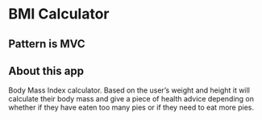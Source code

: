 
#  BMI Calculator

## Pattern is MVC

## About this app

Body Mass Index calculator. Based on the user’s weight and height it will calculate their body mass and give a piece of health advice depending on whether if they have eaten too many pies or if they need to eat more pies. 

